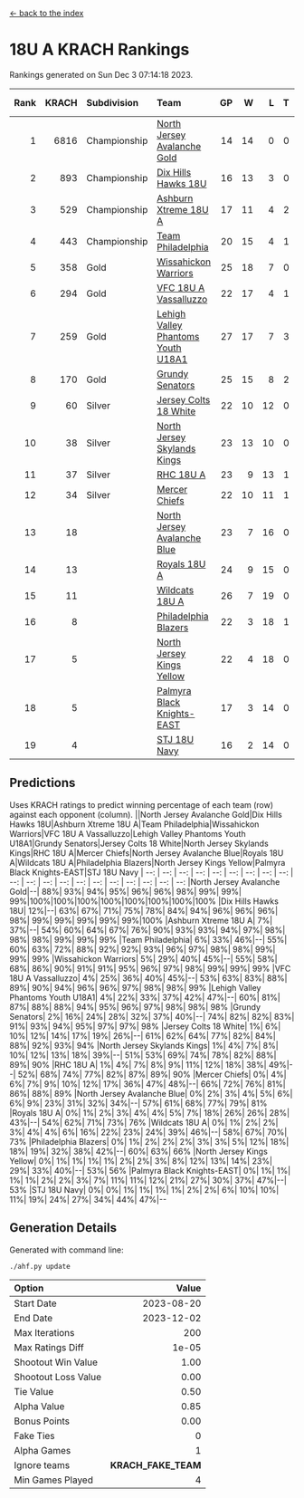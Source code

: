 [<- back to the index](readme.md)
# 18U A KRACH Rankings
Rankings generated on Sun Dec  3 07:14:18 2023.

Rank|KRACH|Subdivision|Team|GP|W|L|T|OTW|OTL|SoS|Exp Wins|Win Diff
---:|---:|:---|:---|---:|---:|---:|---:|---:|---:|---:|---:|---:
1|6816|Championship|[North Jersey Avalanche Gold](https://gamesheetstats.com/seasons/3659/teams/140737/schedule)|14|14|0|0|0|0|87|14.8|-0.0
2|893|Championship|[Dix Hills Hawks 18U](https://gamesheetstats.com/seasons/3659/teams/140731/schedule)|16|13|3|0|1|0|567|13.9|0.0
3|529|Championship|[Ashburn Xtreme 18U A](https://gamesheetstats.com/seasons/3659/teams/140730/schedule)|17|11|4|2|1|0|259|12.9|0.0
4|443|Championship|[Team Philadelphia](https://gamesheetstats.com/seasons/3659/teams/140745/schedule)|20|15|4|1|0|0|206|16.4|0.0
5|358|Gold|[Wissahickon Warriors](https://gamesheetstats.com/seasons/3659/teams/140748/schedule)|25|18|7|0|0|0|221|18.9|0.0
6|294|Gold|[VFC 18U A Vassalluzzo](https://gamesheetstats.com/seasons/3659/teams/140746/schedule)|22|17|4|1|2|1|121|18.4|0.0
7|259|Gold|[Lehigh Valley Phantoms Youth U18A1](https://gamesheetstats.com/seasons/3659/teams/140734/schedule)|27|17|7|3|0|0|199|19.4|0.0
8|170|Gold|[Grundy Senators](https://gamesheetstats.com/seasons/3659/teams/140732/schedule)|25|15|8|2|0|0|202|16.9|0.0
9|60|Silver|[Jersey Colts 18 White](https://gamesheetstats.com/seasons/3659/teams/140733/schedule)|22|10|12|0|0|2|1020|10.9|0.0
10|38|Silver|[North Jersey Skylands Kings](https://gamesheetstats.com/seasons/3659/teams/140739/schedule)|23|13|10|0|1|1|941|13.9|0.0
11|37|Silver|[RHC 18U A](https://gamesheetstats.com/seasons/3659/teams/140742/schedule)|23|9|13|1|0|1|185|10.4|0.0
12|34|Silver|[Mercer Chiefs](https://gamesheetstats.com/seasons/3659/teams/140735/schedule)|22|10|11|1|0|1|663|11.4|0.0
13|18||[North Jersey Avalanche Blue](https://gamesheetstats.com/seasons/3659/teams/140736/schedule)|23|7|16|0|0|1|175|7.9|0.0
14|13||[Royals 18U A](https://gamesheetstats.com/seasons/3659/teams/140743/schedule)|24|9|15|0|1|0|132|9.9|0.0
15|11||[Wildcats 18U A](https://gamesheetstats.com/seasons/3659/teams/140747/schedule)|26|7|19|0|1|1|822|7.9|0.0
16|8||[Philadelphia Blazers](https://gamesheetstats.com/seasons/3659/teams/140741/schedule)|22|3|18|1|0|2|196|4.4|0.0
17|5||[North Jersey Kings Yellow](https://gamesheetstats.com/seasons/3659/teams/140738/schedule)|22|4|18|0|1|0|671|4.9|0.0
18|5||[Palmyra Black Knights-EAST](https://gamesheetstats.com/seasons/3659/teams/140740/schedule)|17|3|14|0|2|0|134|3.9|0.0
19|4||[STJ 18U Navy](https://gamesheetstats.com/seasons/3659/teams/140744/schedule)|16|2|14|0|0|0|148|2.9|0.0

## Predictions
Uses KRACH ratings to predict winning percentage of each team (row) against each opponent (column).
||North Jersey Avalanche Gold|Dix Hills Hawks 18U|Ashburn Xtreme 18U A|Team Philadelphia|Wissahickon Warriors|VFC 18U A Vassalluzzo|Lehigh Valley Phantoms Youth U18A1|Grundy Senators|Jersey Colts 18 White|North Jersey Skylands Kings|RHC 18U A|Mercer Chiefs|North Jersey Avalanche Blue|Royals 18U A|Wildcats 18U A|Philadelphia Blazers|North Jersey Kings Yellow|Palmyra Black Knights-EAST|STJ 18U Navy
| --: | --: | --: | --: | --: | --: | --: | --: | --: | --: | --: | --: | --: | --: | --: | --: | --: | --: | --: | --: 
|North Jersey Avalanche Gold|--| 88%| 93%| 94%| 95%| 96%| 96%| 98%| 99%| 99%| 99%|100%|100%|100%|100%|100%|100%|100%|100%
|Dix Hills Hawks 18U| 12%|--| 63%| 67%| 71%| 75%| 78%| 84%| 94%| 96%| 96%| 96%| 98%| 99%| 99%| 99%| 99%| 99%|100%
|Ashburn Xtreme 18U A|  7%| 37%|--| 54%| 60%| 64%| 67%| 76%| 90%| 93%| 93%| 94%| 97%| 98%| 98%| 98%| 99%| 99%| 99%
|Team Philadelphia|  6%| 33%| 46%|--| 55%| 60%| 63%| 72%| 88%| 92%| 92%| 93%| 96%| 97%| 98%| 98%| 99%| 99%| 99%
|Wissahickon Warriors|  5%| 29%| 40%| 45%|--| 55%| 58%| 68%| 86%| 90%| 91%| 91%| 95%| 96%| 97%| 98%| 99%| 99%| 99%
|VFC 18U A Vassalluzzo|  4%| 25%| 36%| 40%| 45%|--| 53%| 63%| 83%| 88%| 89%| 90%| 94%| 96%| 96%| 97%| 98%| 98%| 99%
|Lehigh Valley Phantoms Youth U18A1|  4%| 22%| 33%| 37%| 42%| 47%|--| 60%| 81%| 87%| 88%| 88%| 94%| 95%| 96%| 97%| 98%| 98%| 98%
|Grundy Senators|  2%| 16%| 24%| 28%| 32%| 37%| 40%|--| 74%| 82%| 82%| 83%| 91%| 93%| 94%| 95%| 97%| 97%| 98%
|Jersey Colts 18 White|  1%|  6%| 10%| 12%| 14%| 17%| 19%| 26%|--| 61%| 62%| 64%| 77%| 82%| 84%| 88%| 92%| 93%| 94%
|North Jersey Skylands Kings|  1%|  4%|  7%|  8%| 10%| 12%| 13%| 18%| 39%|--| 51%| 53%| 69%| 74%| 78%| 82%| 88%| 89%| 90%
|RHC 18U A|  1%|  4%|  7%|  8%|  9%| 11%| 12%| 18%| 38%| 49%|--| 52%| 68%| 74%| 77%| 82%| 87%| 89%| 90%
|Mercer Chiefs|  0%|  4%|  6%|  7%|  9%| 10%| 12%| 17%| 36%| 47%| 48%|--| 66%| 72%| 76%| 81%| 86%| 88%| 89%
|North Jersey Avalanche Blue|  0%|  2%|  3%|  4%|  5%|  6%|  6%|  9%| 23%| 31%| 32%| 34%|--| 57%| 61%| 68%| 77%| 79%| 81%
|Royals 18U A|  0%|  1%|  2%|  3%|  4%|  4%|  5%|  7%| 18%| 26%| 26%| 28%| 43%|--| 54%| 62%| 71%| 73%| 76%
|Wildcats 18U A|  0%|  1%|  2%|  2%|  3%|  4%|  4%|  6%| 16%| 22%| 23%| 24%| 39%| 46%|--| 58%| 67%| 70%| 73%
|Philadelphia Blazers|  0%|  1%|  2%|  2%|  2%|  3%|  3%|  5%| 12%| 18%| 18%| 19%| 32%| 38%| 42%|--| 60%| 63%| 66%
|North Jersey Kings Yellow|  0%|  1%|  1%|  1%|  1%|  2%|  2%|  3%|  8%| 12%| 13%| 14%| 23%| 29%| 33%| 40%|--| 53%| 56%
|Palmyra Black Knights-EAST|  0%|  1%|  1%|  1%|  1%|  2%|  2%|  3%|  7%| 11%| 11%| 12%| 21%| 27%| 30%| 37%| 47%|--| 53%
|STJ 18U Navy|  0%|  0%|  1%|  1%|  1%|  1%|  2%|  2%|  6%| 10%| 10%| 11%| 19%| 24%| 27%| 34%| 44%| 47%|--

## Generation Details

Generated with command line:
```
./ahf.py update
```

| Option | Value |
| :----- | ----: |
| Start Date | 2023-08-20 |
| End Date | 2023-12-02 |
| Max Iterations | 200 |
| Max Ratings Diff | 1e-05 |
| Shootout Win Value | 1.00 |
| Shootout Loss Value | 0.00 |
| Tie Value | 0.50 |
| Alpha Value | 0.85 |
| Bonus Points | 0.00 |
| Fake Ties | 0 |
| Alpha Games | 1 |
| Ignore teams | __KRACH_FAKE_TEAM__ |
| Min Games Played | 4 |

